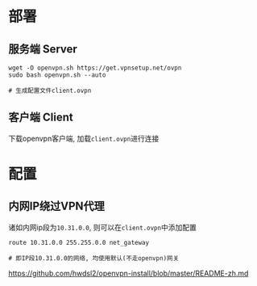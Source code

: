 # 部署
## 服务端 Server

```
wget -O openvpn.sh https://get.vpnsetup.net/ovpn
sudo bash openvpn.sh --auto

# 生成配置文件client.ovpn
```

## 客户端 Client

下载openvpn客户端, 加载`client.ovpn`进行连接


# 配置
## 内网IP绕过VPN代理
诸如内网ip段为`10.31.0.0`, 则可以在`client.ovpn`中添加配置

```
route 10.31.0.0 255.255.0.0 net_gateway

# 即IP段10.31.0.0的网络, 均使用默认(不走openvpn)网关
```

https://github.com/hwdsl2/openvpn-install/blob/master/README-zh.md
